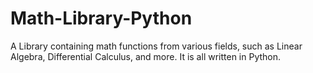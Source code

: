 # Math-Library-Python
A Library containing math functions from various fields, such as Linear Algebra, Differential Calculus, and more. It is all written in Python.
